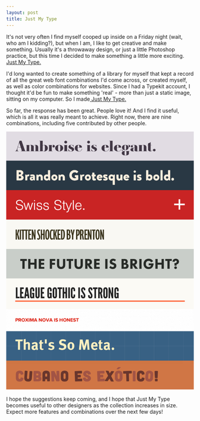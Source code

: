 ```yaml
---
layout: post
title: Just My Type
---
```


It's not very often I find myself cooped up inside on a Friday night (wait, who am I kidding?), but when I am, I like to get creative and make something. Usually it's a throwaway design, or just a little Photoshop practice, but this time I decided to make something a little more exciting. [Just My Type.](http://daneden.me/type)

I'd long wanted to create something of a library for myself that kept a record of all the great web font combinations I'd come across, or created myself, as well as color combinations for websites. Since I had a Typekit account, I thought it'd be fun to make something 'real' - more than just a static image, sitting on my computer. So I made[ Just My Type.](http://daneden.me/type)

So far, the response has been great. People love it! And I find it useful, which is all it was really meant to achieve. Right now, there are nine combinations, including five contributed by other people.



[![](/uploads/2012/04/Just-My-Type.png)](http://daneden.me/type)



I hope the suggestions keep coming, and I hope that Just My Type becomes useful to other designers as the collection increases in size. Expect more features and combinations over the next few days!
